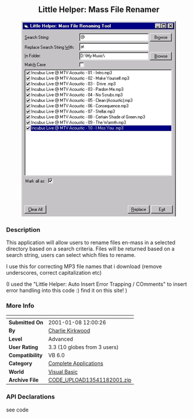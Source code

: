 ﻿<div align="center">

## Little Helper: Mass File Renamer

<img src="PIC2001181226211534.jpg">
</div>

### Description

This application will allow users to rename files en-mass in a selected directory based on a search criteria. Files will be returned based on a search string, users can select which files to rename.

I use this for correcting MP3 file names that i download (remove underscores, correct capitalization etc)

(I used the "Little Helper: Auto Insert Error Trapping / COmments" to insert error handling into this code :) find it on this site! )
 
### More Info
 


<span>             |<span>
---                |---
**Submitted On**   |2001-01-08 12:00:26
**By**             |[Charlie Kirkwood](https://github.com/Planet-Source-Code/PSCIndex/blob/master/ByAuthor/charlie-kirkwood.md)
**Level**          |Advanced
**User Rating**    |3.3 (10 globes from 3 users)
**Compatibility**  |VB 6\.0
**Category**       |[Complete Applications](https://github.com/Planet-Source-Code/PSCIndex/blob/master/ByCategory/complete-applications__1-27.md)
**World**          |[Visual Basic](https://github.com/Planet-Source-Code/PSCIndex/blob/master/ByWorld/visual-basic.md)
**Archive File**   |[CODE\_UPLOAD13541182001\.zip](https://github.com/Planet-Source-Code/charlie-kirkwood-little-helper-mass-file-renamer__1-14248/archive/master.zip)

### API Declarations

see code





